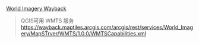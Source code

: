 
[World Imagery Wayback](https://livingatlas.arcgis.com/wayback/)

> QGIS可用 WMTS 服务
> https://wayback.maptiles.arcgis.com/arcgis/rest/services/World_Imagery/MapSTrver/WMTS/1.0.0/WMTSCapabilities.xml